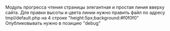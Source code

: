 Модуль прогресса чтения страницы элегантная и простая линия вверху сайта. Для правки высоты и цвета линии нужно править файл по адресу tmpl/default.php на 4 строке "height:5px;background:#f0f0f0" Опубликовывать нужно в позицию "debug"
